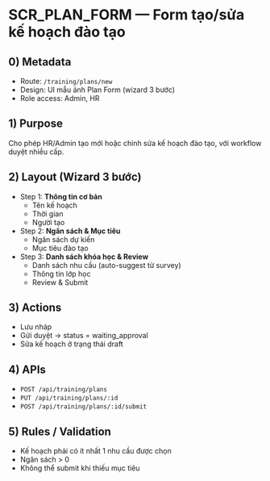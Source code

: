 # SCR_PLAN_FORM — Form tạo/sửa kế hoạch đào tạo

## 0) Metadata
- Route: `/training/plans/new`
- Design: UI mẫu ảnh Plan Form (wizard 3 bước)
- Role access: Admin, HR

## 1) Purpose
Cho phép HR/Admin tạo mới hoặc chỉnh sửa kế hoạch đào tạo, với workflow duyệt nhiều cấp.

## 2) Layout (Wizard 3 bước)
- Step 1: **Thông tin cơ bản**
  - Tên kế hoạch
  - Thời gian
  - Người tạo
- Step 2: **Ngân sách & Mục tiêu**
  - Ngân sách dự kiến
  - Mục tiêu đào tạo
- Step 3: **Danh sách khóa học & Review**
  - Danh sách nhu cầu (auto-suggest từ survey)
  - Thông tin lớp học
  - Review & Submit

## 3) Actions
- Lưu nháp
- Gửi duyệt → status = waiting_approval
- Sửa kế hoạch ở trạng thái draft

## 4) APIs
- `POST /api/training/plans`
- `PUT /api/training/plans/:id`
- `POST /api/training/plans/:id/submit`

## 5) Rules / Validation
- Kế hoạch phải có ít nhất 1 nhu cầu được chọn
- Ngân sách > 0
- Không thể submit khi thiếu mục tiêu
